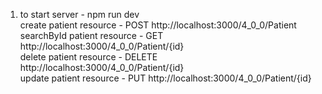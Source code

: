 1. to start server - npm run dev  
   create patient resource - POST http://localhost:3000/4_0_0/Patient  
   searchById patient resource - GET http://localhost:3000/4_0_0/Patient/{id}  
   delete patient resource - DELETE http://localhost:3000/4_0_0/Patient/{id}  
   update patient resource - PUT http://localhost:3000/4_0_0/Patient/{id}
